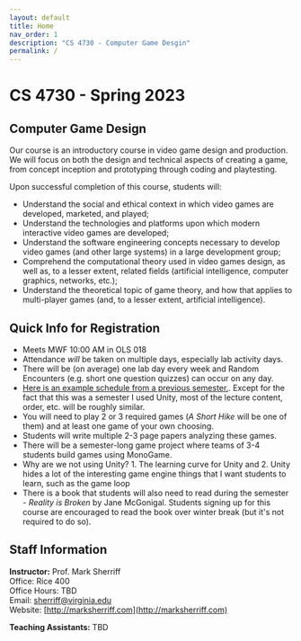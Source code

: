 ```yaml
---
layout: default
title: Home
nav_order: 1
description: "CS 4730 - Computer Game Desgin"
permalink: /
---
```


# CS 4730 - Spring 2023
## Computer Game Design
Our course is an introductory course in video game design and production. We will focus on both the design and technical aspects of creating a game, from concept inception and prototyping through coding and playtesting.

Upon successful completion of this course, students will:

* Understand the social and ethical context in which video games are developed, marketed, and played;
* Understand the technologies and platforms upon which modern interactive video games are developed;
* Understand the software engineering concepts necessary to develop video games (and other large systems) in a large development group;
* Comprehend the computational theory used in video games design, as well as, to a lesser extent, related fields (artificial intelligence, computer graphics, networks, etc.);
* Understand the theoretical topic of game theory, and how that applies to multi-player games (and, to a lesser extent, artificial intelligence).

## Quick Info for Registration

* Meets MWF 10:00 AM in OLS 018
* Attendance _will_ be taken on multiple days, especially lab activity days.
* There will be (on average) one lab day every week and Random Encounters (e.g. short one question quizzes) can occur on any day.
* [Here is an example schedule from a previous semester.](https://docs.google.com/spreadsheets/d/1wQwxfKmuzyVG04oP-hLRcPhZ4eOfXqItqsI-94WnGEM/edit?usp=sharing).  Except for the fact that this was a semester I used Unity, most of the lecture content, order, etc. will be roughly similar.
* You will need to play 2 or 3 required games (_A Short Hike_ will be one of them) and at least one game of your own choosing.
* Students will write multiple 2-3 page papers analyzing these games.
* There will be a semester-long game project where teams of 3-4 students build games using MonoGame.
* Why are we not using Unity?  1. The learning curve for Unity and 2. Unity hides a lot of the interesting game engine things that I want students to learn, such as the game loop
* There is a book that students will also need to read during the semester - _Reality is Broken_ by Jane McGonigal.  Students signing up for this course are encouraged to read the book over winter break (but it's not required to do so).

## Staff Information
__Instructor:__ Prof. Mark Sherriff   
Office: Rice 400   
Office Hours: TBD   
Email: [sherriff@virginia.edu](mailto:sherriff@virginia.edu)    
Website: [http://marksherriff.com](http://marksherriff.com)    

__Teaching Assistants:__ TBD    
